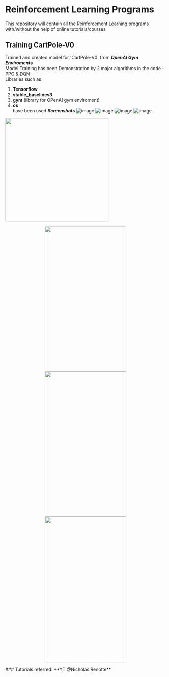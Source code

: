 # Reinforcement Learning Programs 
This repository will contain all the Reinforcement Learning programs
with/without the help of online tutorials/courses

## Training CartPole-V0
Trained and created model for 'CartPole-V0' from ***OpenAI Gym Enviroments*** <br>
Model Training has been Demonstration by 2 major algorithms in the code - PPO & DQN <br>
Libraries such as<br>
1. **Tensorflow**<br>
2. **stable_baselines3**<br>
3. **gym** (library for OPenAI gym enviroment)<br>
4. **os**<br>
have been used
***Screenshots***
![image](https://github.com/kev0-4/Reinforcement-Learning-Programs/assets/110706642/0cdc9099-c9bf-4a3c-ac91-e77a667d915a)
![image](https://github.com/kev0-4/Reinforcement-Learning-Programs/assets/110706642/fa955aa3-e61d-4870-98b6-54266257a730)
![image](https://github.com/kev0-4/Reinforcement-Learning-Programs/assets/110706642/0847e232-ac2d-475b-b518-0da8a9131322)
![image](https://github.com/kev0-4/Reinforcement-Learning-Programs/assets/110706642/0795b1a4-edd2-4554-8260-5474c8e6684f)
<img src="icon.jpg" width="324" height="324">
<p align="center">
  <img src="https://github.com/kev0-4/Reinforcement-Learning-Programs/assets/110706642/0cdc9099-c9bf-4a3c-ac91-e77a667d915a" width="256" height="455">
  <img src="screen2.png" width="256" height="455">
  <img src="screen3.png" width="256" height="455">
</p>
### Tutorials referred:
**YT @Nicholas Renotte**
